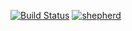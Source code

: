 [![Build Status](https://travis-ci.com/dq5studios/phpcsviewer.svg?branch=master)](https://travis-ci.com/dq5studios/phpcsviewer)
[![shepherd](https://shepherd.dev/github/dq5studios/phpcsviewer/coverage.svg)](https://shepherd.dev/github/dq5studios/phpcsviewer)

